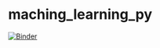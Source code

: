 # maching_learning_py
[![Binder](https://mybinder.org/badge_logo.svg)](https://mybinder.org/v2/gh/mattmcfa171/maching_learning_py/HEAD)
